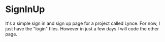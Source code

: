# SignInUp
  It's a simple sign in and sign up page for a project called Lynce. 
For now, I just have the "login" files. However in just a few days I will code the other page.
